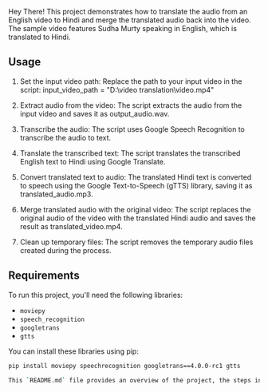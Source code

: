 Hey There! 
This project demonstrates how to translate the audio from an English video to Hindi and merge the translated audio back into the video. The sample video features Sudha Murty speaking in English, which is translated to Hindi.

## Usage
1. Set the input video path:
   Replace the path to your input video in the script:
            input_video_path = "D:\\video translation\\video.mp4"
2. Extract audio from the video:
   The script extracts the audio from the input video and saves it as output_audio.wav.

3. Transcribe the audio:
   The script uses Google Speech Recognition to transcribe the audio to text.

4. Translate the transcribed text:
   The script translates the transcribed English text to Hindi using Google Translate.

5. Convert translated text to audio:
   The translated Hindi text is converted to speech using the Google Text-to-Speech (gTTS) library, saving it as translated_audio.mp3.

6. Merge translated audio with the original video:
   The script replaces the original audio of the video with the translated Hindi audio and saves the result as translated_video.mp4.

7. Clean up temporary files:
   The script removes the temporary audio files created during the process.

## Requirements

To run this project, you'll need the following libraries:
- `moviepy`
- `speech_recognition`
- `googletrans`
- `gtts`

You can install these libraries using pip:
```bash
pip install moviepy speechrecognition googletrans==4.0.0-rc1 gtts

This `README.md` file provides an overview of the project, the steps involved, and the complete Python code used. Adjust the paths and any specific details according to your setup and preferences.
